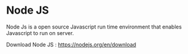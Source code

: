 # Node JS

 Node Js is a open source Javascript run time environment that enables Javascript to run on server.


Download Node JS : https://nodejs.org/en/download
